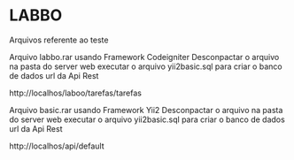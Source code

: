 # LABBO

Arquivos referente ao teste

Arquivo labbo.rar usando Framework Codeigniter
Desconpactar o arquivo na pasta do server web
executar o arquivo yii2basic.sql para criar o banco de dados
url da Api Rest

http://localhos/laboo/tarefas/tarefas

Arquivo basic.rar usando Framework Yii2
Desconpactar o arquivo na pasta do server web
executar o arquivo yii2basic.sql para criar o banco de dados
url da Api Rest

http://localhos/api/default
